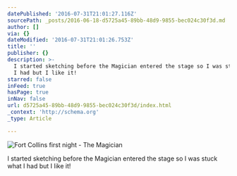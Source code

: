 ```yaml
---
datePublished: '2016-07-31T21:01:27.116Z'
sourcePath: _posts/2016-06-18-d5725a45-89bb-48d9-9855-bec024c30f3d.md
author: []
via: {}
dateModified: '2016-07-31T21:01:26.753Z'
title: ''
publisher: {}
description: >-
  I started sketching before the Magician entered the stage so I was stuck what
  I had but I like it!
starred: false
inFeed: true
hasPage: true
inNav: false
url: d5725a45-89bb-48d9-9855-bec024c30f3d/index.html
_context: 'http://schema.org'
_type: Article

---
```

![Fort Collins first night - The Magician](https://s3-us-west-2.amazonaws.com/the-grid-img/p/f93a43ab0fc3aec7358f0e940470bfe3500d607e.jpg)

I started sketching before the Magician entered the stage so I was stuck what I had but I like it!